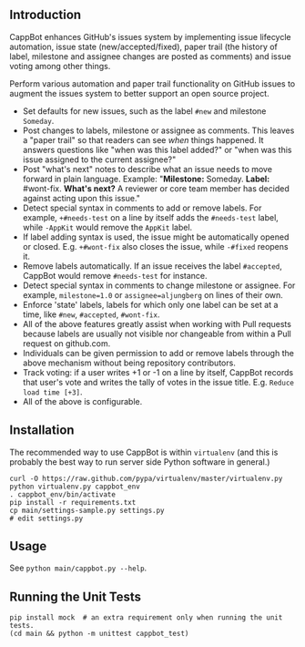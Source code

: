 Introduction
------------

CappBot enhances GitHub's issues system by implementing issue lifecycle automation, issue state (new/accepted/fixed), paper trail (the history of label, milestone and assignee changes are posted as comments) and issue voting among other things.

Perform various automation and paper trail functionality on GitHub issues to augment the issues system to better support an open source project.

* Set defaults for new issues, such as the label `#new` and milestone `Someday`.
* Post changes to labels, milestone or assignee as comments. This leaves a "paper trail" so that readers can see *when* things happened. It answers questions like "when was this label added?" or "when was this issue assigned to the current assignee?"
* Post "what's next" notes to describe what an issue needs to move forward in plain language. Example: "**Milestone:** Someday.  **Label:** #wont-fix.  **What's next?** A reviewer or core team member has decided against acting upon this issue."
* Detect special syntax in comments to add or remove labels. For example, `+#needs-test` on a line by itself adds the `#needs-test` label, while `-AppKit` would remove the `AppKit` label.
* If label adding syntax is used, the issue might be automatically opened or closed. E.g. `+#wont-fix` also closes the issue, while `-#fixed` reopens it.
* Remove labels automatically. If an issue receives the label `#accepted`, CappBot would remove `#needs-test` for instance.
* Detect special syntax in comments to change milestone or assignee. For example, `milestone=1.0` or `assignee=aljungberg` on lines of their own.
* Enforce 'state' labels, labels for which only one label can be set at a time, like `#new`, `#accepted`, `#wont-fix`.
* All of the above features greatly assist when working with Pull requests because labels are usually not visible nor changeable from within a Pull request on github.com.
* Individuals can be given permission to add or remove labels through the above mechanism without being repository contributors.
* Track voting: if a user writes +1 or -1 on a line by itself, CappBot records that user's vote and writes the tally of votes in the issue title. E.g. `Reduce load time [+3]`.
* All of the above is configurable.

Installation
------------

The recommended way to use CappBot is within `virtualenv` (and this is probably the best way to run server side Python software in general.)

    curl -O https://raw.github.com/pypa/virtualenv/master/virtualenv.py
    python virtualenv.py cappbot_env
    . cappbot_env/bin/activate
    pip install -r requirements.txt
    cp main/settings-sample.py settings.py
    # edit settings.py

Usage
-----

See `python main/cappbot.py --help`.

Running the Unit Tests
----------------------

    pip install mock  # an extra requirement only when running the unit tests.
    (cd main && python -m unittest cappbot_test)
